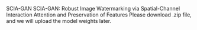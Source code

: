 SCIA-GAN
SCIA-GAN: Robust Image Watermarking via Spatial-Channel Interaction Attention and Preservation of Features
Please download .zip file, and we will upload the model weights later.
